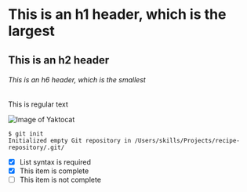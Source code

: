 # This is an h1 header, which is the largest
## This is an h2 header
###### This is an h6 header, which is the smallest
This is regular text


![Image of Yaktocat](https://octodex.github.com/images/yaktocat.png)

```
$ git init
Initialized empty Git repository in /Users/skills/Projects/recipe-repository/.git/
```

- [x] List syntax is required
- [x] This item is complete
- [ ] This item is not complete
